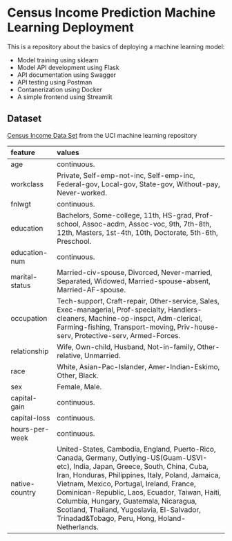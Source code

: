 # Census Income Prediction Machine Learning Deployment

This is a repository about the basics of deploying a machine learning model:

- Model training using sklearn
- Model API development using Flask
- API documentation using Swagger
- API testing using Postman
- Contanerization using Docker 
- A simple frontend using Streamlit


## Dataset
[Census Income Data Set](https://archive.ics.uci.edu/ml/datasets/Census+Income) from the UCI machine learning repository

| feature        | values                                                                                                                                                                                                                                                                                                                                                                                                                          |
|:---------------|:--------------------------------------------------------------------------------------------------------------------------------------------------------------------------------------------------------------------------------------------------------------------------------------------------------------------------------------------------------------------------------------------------------------------------------|
| age            | continuous.                                                                                                                                                                                                                                                                                                                                                                                                                     |
| workclass      | Private, Self-emp-not-inc, Self-emp-inc, Federal-gov, Local-gov, State-gov, Without-pay, Never-worked.                                                                                                                                                                                                                                                                                                                          |
| fnlwgt         | continuous.                                                                                                                                                                                                                                                                                                                                                                                                                     |
| education      | Bachelors, Some-college, 11th, HS-grad, Prof-school, Assoc-acdm, Assoc-voc, 9th, 7th-8th, 12th, Masters, 1st-4th, 10th, Doctorate, 5th-6th, Preschool.                                                                                                                                                                                                                                                                          |
| education-num  | continuous.                                                                                                                                                                                                                                                                                                                                                                                                                     |
| marital-status | Married-civ-spouse, Divorced, Never-married, Separated, Widowed, Married-spouse-absent, Married-AF-spouse.                                                                                                                                                                                                                                                                                                                      |
| occupation     | Tech-support, Craft-repair, Other-service, Sales, Exec-managerial, Prof-specialty, Handlers-cleaners, Machine-op-inspct, Adm-clerical, Farming-fishing, Transport-moving, Priv-house-serv, Protective-serv, Armed-Forces.                                                                                                                                                                                                       |
| relationship   | Wife, Own-child, Husband, Not-in-family, Other-relative, Unmarried.                                                                                                                                                                                                                                                                                                                                                             |
| race           | White, Asian-Pac-Islander, Amer-Indian-Eskimo, Other, Black.                                                                                                                                                                                                                                                                                                                                                                    |
| sex            | Female, Male.                                                                                                                                                                                                                                                                                                                                                                                                                   |
| capital-gain   | continuous.                                                                                                                                                                                                                                                                                                                                                                                                                     |
| capital-loss   | continuous.                                                                                                                                                                                                                                                                                                                                                                                                                     |
| hours-per-week | continuous.                                                                                                                                                                                                                                                                                                                                                                                                                     |
| native-country | United-States, Cambodia, England, Puerto-Rico, Canada, Germany, Outlying-US(Guam-USVI-etc), India, Japan, Greece, South, China, Cuba, Iran, Honduras, Philippines, Italy, Poland, Jamaica, Vietnam, Mexico, Portugal, Ireland, France, Dominican-Republic, Laos, Ecuador, Taiwan, Haiti, Columbia, Hungary, Guatemala, Nicaragua, Scotland, Thailand, Yugoslavia, El-Salvador, Trinadad&Tobago, Peru, Hong, Holand-Netherlands. |

## 